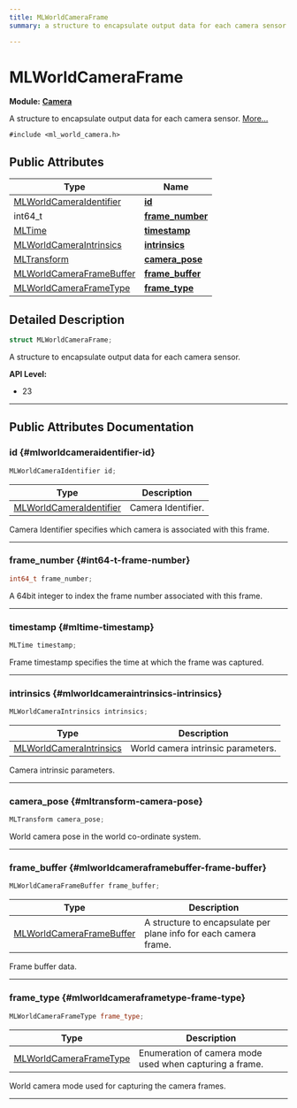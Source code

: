 ```yaml
---
title: MLWorldCameraFrame
summary: a structure to encapsulate output data for each camera sensor. 

---
```


# MLWorldCameraFrame

**Module:** **[Camera](/api-ref/api/Modules/group___camera/group___camera.md)**



A structure to encapsulate output data for each camera sensor.  [More...](#detailed-description)


`#include <ml_world_camera.h>`

## Public Attributes

| Type           | Name           |
| -------------- | -------------- |
| [MLWorldCameraIdentifier](/api-ref/api/Modules/group___camera/group___camera.md#enums-mlworldcameraidentifier) | **[id](/api-ref/api/Modules/group___camera/struct_m_l_world_camera_frame.md#mlworldcameraidentifier-id)**  |
| int64_t | **[frame_number](/api-ref/api/Modules/group___camera/struct_m_l_world_camera_frame.md#int64-t-frame-number)**  |
| [MLTime](/api-ref/api/Modules/group___common/group___common.md#int64-t-mltime) | **[timestamp](/api-ref/api/Modules/group___camera/struct_m_l_world_camera_frame.md#mltime-timestamp)**  |
| [MLWorldCameraIntrinsics](/api-ref/api/Modules/group___camera/struct_m_l_world_camera_intrinsics.md) | **[intrinsics](/api-ref/api/Modules/group___camera/struct_m_l_world_camera_frame.md#mlworldcameraintrinsics-intrinsics)**  |
| [MLTransform](/api-ref/api/Modules/group___common/struct_m_l_transform.md) | **[camera_pose](/api-ref/api/Modules/group___camera/struct_m_l_world_camera_frame.md#mltransform-camera-pose)**  |
| [MLWorldCameraFrameBuffer](/api-ref/api/Modules/group___camera/struct_m_l_world_camera_frame_buffer.md) | **[frame_buffer](/api-ref/api/Modules/group___camera/struct_m_l_world_camera_frame.md#mlworldcameraframebuffer-frame-buffer)**  |
| [MLWorldCameraFrameType](/api-ref/api/Modules/group___camera/group___camera.md#enums-mlworldcameraframetype) | **[frame_type](/api-ref/api/Modules/group___camera/struct_m_l_world_camera_frame.md#mlworldcameraframetype-frame-type)**  |

## Detailed Description

```cpp
struct MLWorldCameraFrame;
```

A structure to encapsulate output data for each camera sensor. 




**API Level:**
  * 23 




-----------
## Public Attributes Documentation

### id {#mlworldcameraidentifier-id}

```cpp
MLWorldCameraIdentifier id;
```



| Type | Description |
|--|--|
| [MLWorldCameraIdentifier](/api-ref/api/Modules/group___camera/group___camera.md#enums-mlworldcameraidentifier) | Camera Identifier.  |


Camera Identifier specifies which camera is associated with this frame. 





-----------

### frame_number {#int64-t-frame-number}

```cpp
int64_t frame_number;
```


A 64bit integer to index the frame number associated with this frame. 





-----------

### timestamp {#mltime-timestamp}

```cpp
MLTime timestamp;
```


Frame timestamp specifies the time at which the frame was captured. 





-----------

### intrinsics {#mlworldcameraintrinsics-intrinsics}

```cpp
MLWorldCameraIntrinsics intrinsics;
```



| Type | Description |
|--|--|
| [MLWorldCameraIntrinsics](/api-ref/api/Modules/group___camera/struct_m_l_world_camera_intrinsics.md) | World camera intrinsic parameters.  |


Camera intrinsic parameters. 





-----------

### camera_pose {#mltransform-camera-pose}

```cpp
MLTransform camera_pose;
```


World camera pose in the world co-ordinate system. 





-----------

### frame_buffer {#mlworldcameraframebuffer-frame-buffer}

```cpp
MLWorldCameraFrameBuffer frame_buffer;
```



| Type | Description |
|--|--|
| [MLWorldCameraFrameBuffer](/api-ref/api/Modules/group___camera/struct_m_l_world_camera_frame_buffer.md) | A structure to encapsulate per plane info for each camera frame.  |


Frame buffer data. 





-----------

### frame_type {#mlworldcameraframetype-frame-type}

```cpp
MLWorldCameraFrameType frame_type;
```



| Type | Description |
|--|--|
| [MLWorldCameraFrameType](/api-ref/api/Modules/group___camera/group___camera.md#enums-mlworldcameraframetype) | Enumeration of camera mode used when capturing a frame.  |


World camera mode used for capturing the camera frames. 





-----------


